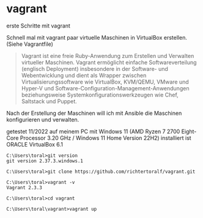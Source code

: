 # vagrant
erste Schritte mit vagrant

Schnell mal mit vagrant paar virtuelle Maschinen in VirtualBox erstellen. (Siehe Vagrantfile)

>Vagrant ist eine freie Ruby-Anwendung zum Erstellen und Verwalten virtueller Maschinen. Vagrant ermöglicht einfache Softwareverteilung (englisch Deployment) insbesondere in der Software- und Webentwicklung und dient als Wrapper zwischen Virtualisierungssoftware wie VirtualBox, KVM/QEMU, VMware und Hyper-V und Software-Configuration-Management-Anwendungen beziehungsweise Systemkonfigurationswerkzeugen wie Chef, Saltstack und Puppet.

Nach der Erstellung der Maschinen will ich mit Ansible die Maschinen konfigurieren und verwalten.

getestet 11/2022 auf meinem PC mit Windows 11 (AMD Ryzen 7 2700 Eight-Core Processor 3.20 GHz / Windows 11 Home Version 22H2)
installiert ist ORACLE VirtualBox 6.1

```
C:\Users\toral>git version
git version 2.37.3.windows.1

C:\Users\toral>git clone https://github.com/richtertoralf/vagrant.git

C:\Users\toral>vagrant -v
Vagrant 2.3.3

C:\Users\toral>cd vagrant

C:\Users\toral\vagrant>vagrant up
```

